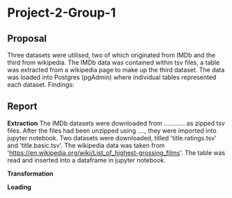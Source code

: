 # Project-2-Group-1

## Proposal

Three datasets were utilised, two of which originated from IMDb and the third from wikipedia. The IMDb data was contained within tsv files, a table was extracted from a wikipedia page to make up the third dataset.
The data was loaded into Postgres (pgAdmin) where individual tables represented each dataset. 
Findings:

## Report
**Extraction**
The IMDb datasets were downloaded from ............ as zipped tsv files. After the files had been unzipped using ...., they were imported into jupyter notebook. Two datasets were downloaded, titled 'title.ratings.tsv' and 'title.basic.tsv'.
The wikipedia data was taken from 'https://en.wikipedia.org/wiki/List_of_highest-grossing_films'. The table was read and inserted into a dataframe in jupyter notebook.

**Transformation**

**Loading**
